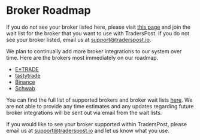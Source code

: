 # Broker Roadmap

If you do not see your broker listed here, please visit [this page](https://traderspost.io/brokers) and join the wait list for the broker that you want to use with TradersPost. If you do not see your broker listed, email us at [support@traderspost.io](mailto:support@traderspost.io).

We plan to continually add more broker integrations to our system over time. Here are the brokers most immediately on our roadmap.

* [E\*TRADE](../e-trade.md)
* [tastytrade](../tastytrade.md)
* [Binance](binance.md)
* [Schwab](schwab.md)

You can find the full list of supported brokers and broker wait lists [here](https://traderspost.io/brokers). We are not able to provide any time estimates and any updates regarding future broker integrations will be sent out via email from the wait lists.

If you would like to see your broker supported within TradersPost, please email us at [support@traderspost.io](mailto:support@traderspost.io) and let us know what you use.
